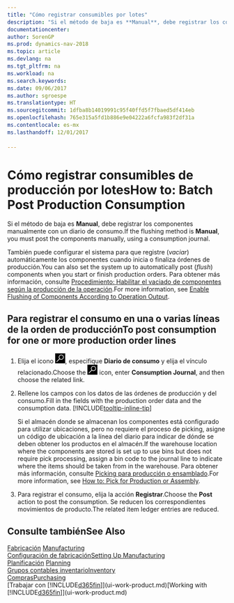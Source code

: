 ```yaml
---
title: "Cómo registrar consumibles por lotes"
description: "Si el método de baja es **Manual**, debe registrar los componentes manualmente con un diario de consumo."
documentationcenter: 
author: SorenGP
ms.prod: dynamics-nav-2018
ms.topic: article
ms.devlang: na
ms.tgt_pltfrm: na
ms.workload: na
ms.search.keywords: 
ms.date: 09/06/2017
ms.author: sgroespe
ms.translationtype: HT
ms.sourcegitcommit: 1dfba8b14019991c95f40ffd5f7fbaed5df414eb
ms.openlocfilehash: 765e315a5fd1b886e9e04222a6fcfa983f2df31a
ms.contentlocale: es-mx
ms.lasthandoff: 12/01/2017

---
```

# <a name="how-to-batch-post-production-consumption"></a><span data-ttu-id="f4c2e-103">Cómo registrar consumibles de producción por lotes</span><span class="sxs-lookup"><span data-stu-id="f4c2e-103">How to: Batch Post Production Consumption</span></span>
<span data-ttu-id="f4c2e-104">Si el método de baja es **Manual**, debe registrar los componentes manualmente con un diario de consumo.</span><span class="sxs-lookup"><span data-stu-id="f4c2e-104">If the flushing method is **Manual**, you must post the components manually, using a consumption journal.</span></span>

<span data-ttu-id="f4c2e-105">También puede configurar el sistema para que registre (*vaciar*) automáticamente los componentes cuando inicia o finaliza órdenes de producción.</span><span class="sxs-lookup"><span data-stu-id="f4c2e-105">You can also set the system up to automatically post (*flush*) components when you start or finish production orders.</span></span> <span data-ttu-id="f4c2e-106">Para obtener más información, consulte [Procedimiento: Habilitar el vaciado de componentes según la producción de la operación](production-how-to-flush-components-according-to-operation-output.md).</span><span class="sxs-lookup"><span data-stu-id="f4c2e-106">For more information, see [Enable Flushing of Components According to Operation Output](production-how-to-flush-components-according-to-operation-output.md).</span></span>

## <a name="to-post-consumption-for-one-or-more-production-order-lines"></a><span data-ttu-id="f4c2e-107">Para registrar el consumo en una o varias líneas de la orden de producción</span><span class="sxs-lookup"><span data-stu-id="f4c2e-107">To post consumption for one or more production order lines</span></span>  
1.  <span data-ttu-id="f4c2e-108">Elija el icono ![Buscar página o informe](media/ui-search/search_small.png "icono Buscar página o informe"), especifique **Diario de consumo** y elija el vínculo relacionado.</span><span class="sxs-lookup"><span data-stu-id="f4c2e-108">Choose the ![Search for Page or Report](media/ui-search/search_small.png "Search for Page or Report icon") icon, enter **Consumption Journal**, and then choose the related link.</span></span>  
2.  <span data-ttu-id="f4c2e-109">Rellene los campos con los datos de las órdenes de producción y del consumo.</span><span class="sxs-lookup"><span data-stu-id="f4c2e-109">Fill in the fields with the production order data and the consumption data.</span></span> [!INCLUDE[tooltip-inline-tip](includes/tooltip-inline-tip_md.md)]  

    <span data-ttu-id="f4c2e-110">Si el almacén donde se almacenan los componentes está configurado para utilizar ubicaciones, pero no requiere el proceso de picking, asigne un código de ubicación a la línea del diario para indicar de dónde se deben obtener los productos en el almacén.</span><span class="sxs-lookup"><span data-stu-id="f4c2e-110">If the warehouse location where the components are stored is set up to use bins but does not require pick processing, assign a bin code to the journal line to indicate where the items should be taken from in the warehouse.</span></span> <span data-ttu-id="f4c2e-111">Para obtener más información, consulte [Picking para producción o ensamblado](warehouse-how-to-pick-for-production.md).</span><span class="sxs-lookup"><span data-stu-id="f4c2e-111">For more information, see [How to: Pick for Production or Assembly](warehouse-how-to-pick-for-production.md).</span></span>  
3.  <span data-ttu-id="f4c2e-112">Para registrar el consumo, elija la acción **Registrar**.</span><span class="sxs-lookup"><span data-stu-id="f4c2e-112">Choose the **Post** action to post the consumption.</span></span> <span data-ttu-id="f4c2e-113">Se reducen los correspondientes movimientos de producto.</span><span class="sxs-lookup"><span data-stu-id="f4c2e-113">The related item ledger entries are reduced.</span></span>

## <a name="see-also"></a><span data-ttu-id="f4c2e-114">Consulte también</span><span class="sxs-lookup"><span data-stu-id="f4c2e-114">See Also</span></span>  
<span data-ttu-id="f4c2e-115">[Fabricación](production-manage-manufacturing.md)  </span><span class="sxs-lookup"><span data-stu-id="f4c2e-115">[Manufacturing](production-manage-manufacturing.md)  </span></span>  
[<span data-ttu-id="f4c2e-116">Configuración de fabricación</span><span class="sxs-lookup"><span data-stu-id="f4c2e-116">Setting Up Manufacturing</span></span>](production-configure-production-processes.md)  
<span data-ttu-id="f4c2e-117">[Planificación](production-planning.md)    </span><span class="sxs-lookup"><span data-stu-id="f4c2e-117">[Planning](production-planning.md)    </span></span>  
[<span data-ttu-id="f4c2e-118">Grupos contables inventario</span><span class="sxs-lookup"><span data-stu-id="f4c2e-118">Inventory</span></span>](inventory-manage-inventory.md)  
[<span data-ttu-id="f4c2e-119">Compras</span><span class="sxs-lookup"><span data-stu-id="f4c2e-119">Purchasing</span></span>](purchasing-manage-purchasing.md)  
<span data-ttu-id="f4c2e-120">[Trabajar con [!INCLUDE[d365fin](includes/d365fin_md.md)]](ui-work-product.md)</span><span class="sxs-lookup"><span data-stu-id="f4c2e-120">[Working with [!INCLUDE[d365fin](includes/d365fin_md.md)]](ui-work-product.md)</span></span>

